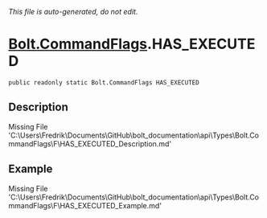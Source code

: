*This file is auto-generated, do not edit.*

# [Bolt.CommandFlags](Types/Bolt.CommandFlags.md).HAS_EXECUTED
`public readonly static Bolt.CommandFlags HAS_EXECUTED`
## Description
Missing File 'C:\Users\Fredrik\Documents\GitHub\bolt_documentation\api\Types\Bolt.CommandFlags\F\HAS_EXECUTED_Description.md'
## Example
Missing File 'C:\Users\Fredrik\Documents\GitHub\bolt_documentation\api\Types\Bolt.CommandFlags\F\HAS_EXECUTED_Example.md'
